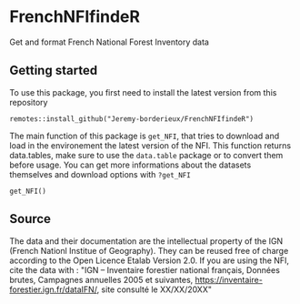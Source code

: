 # FrenchNFIfindeR
Get and format French National Forest Inventory data

## Getting started

To use this package, you first need to install the latest version from this repository

```
remotes::install_github("Jeremy-borderieux/FrenchNFIfindeR")
```
The main function of this package is `get_NFI`, that tries to download and load in the environement the latest version of the NFI. This function returns data.tables, make sure to use the `data.table` package or to convert them before usage.
You can get more informations about the datasets themselves and download options with `?get_NFI`

```
get_NFI()
```
## Source
The data and their documentation are the intellectual property of the IGN (French Nationl Institue of Geography). They can be reused free of charge according to the Open Licence Etalab Version 2.0. 
If you are using the NFI, cite the data with :
"IGN – Inventaire forestier national français, Données brutes, Campagnes annuelles 2005 et suivantes, https://inventaire-forestier.ign.fr/dataIFN/, site consulté le XX/XX/20XX"
